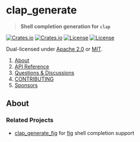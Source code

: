 <!-- omit in TOC -->
# clap_generate

> **Shell completion generation for `clap`**

[![Crates.io](https://img.shields.io/crates/v/clap_generate?style=flat-square)](https://crates.io/crates/clap_generate)
[![Crates.io](https://img.shields.io/crates/d/clap_generate?style=flat-square)](https://crates.io/crates/clap_generate)
[![License](https://img.shields.io/badge/license-Apache%202.0-blue?style=flat-square)](https://github.com/clap-rs/clap/blob/master/LICENSE-APACHE)
[![License](https://img.shields.io/badge/license-MIT-blue?style=flat-square)](https://github.com/clap-rs/clap/blob/master/LICENSE-MIT)

Dual-licensed under [Apache 2.0](LICENSE-APACHE) or [MIT](LICENSE-MIT).

1. [About](#about)
2. [API Reference](https://docs.rs/clap_generate)
3. [Questions & Discussions](https://github.com/clap-rs/clap/discussions)
4. [CONTRIBUTING](https://github.com/clap-rs/clap/blob/v3.0.0-rc.4/clap_generate/CCONTRIBUTING.md)
5. [Sponsors](https://github.com/clap-rs/clap/blob/v3.0.0-rc.4/README.md#sponsors)

## About

### Related Projects

- [clap_generate_fig](https://crates.io/crates/clap_generate_fig) for [fig](https://fig.io/) shell completion support
